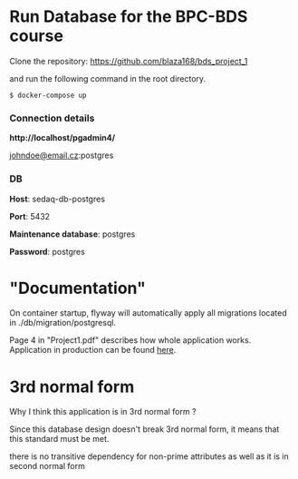 # Run Database for the BPC-BDS course

Clone the repository: https://github.com/blaza168/bds_project_1

and run the following command in the root directory.
```shell
$ docker-compose up
```

### Connection details

**http://localhost/pgadmin4/**

johndoe@email.cz:postgres


### DB

**Host**: sedaq-db-postgres

**Port**: 5432

**Maintenance database**:  postgres

**Password**: postgres

# "Documentation"

On container startup, flyway will automatically apply all migrations located in ./db/migration/postgresql.

Page 4 in "Project1.pdf" describes how whole application works.
Application in production can be found [here](https://studio-effect.cz).

# 3rd normal form
Why I think this application is in 3rd normal form ?

Since this database design doesn't break 3rd normal form, it means that this standard must be met.

there is no transitive dependency for non-prime attributes as well as it is in second normal form
